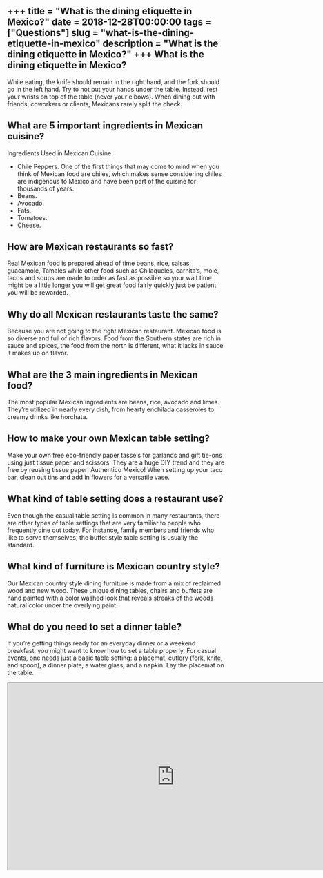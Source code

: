 +++
title = "What is the dining etiquette in Mexico?"
date = 2018-12-28T00:00:00
tags = ["Questions"]
slug = "what-is-the-dining-etiquette-in-mexico"
description = "What is the dining etiquette in Mexico?"
+++
What is the dining etiquette in Mexico?
---------------------------------------

While eating, the knife should remain in the right hand, and the fork should go in the left hand. Try to not put your hands under the table. Instead, rest your wrists on top of the table (never your elbows). When dining out with friends, coworkers or clients, Mexicans rarely split the check.

What are 5 important ingredients in Mexican cuisine?
----------------------------------------------------

Ingredients Used in Mexican Cuisine

- Chile Peppers. One of the first things that may come to mind when you think of Mexican food are chiles, which makes sense considering chiles are indigenous to Mexico and have been part of the cuisine for thousands of years.
- Beans.
- Avocado.
- Fats.
- Tomatoes.
- Cheese.

How are Mexican restaurants so fast?
------------------------------------

Real Mexican food is prepared ahead of time beans, rice, salsas, guacamole, Tamales while other food such as Chilaqueles, carnita’s, mole, tacos and soups are made to order as fast as possible so your wait time might be a little longer you will get great food fairly quickly just be patient you will be rewarded.

Why do all Mexican restaurants taste the same?
----------------------------------------------

Because you are not going to the right Mexican restaurant. Mexican food is so diverse and full of rich flavors. Food from the Southern states are rich in sauce and spices, the food from the north is different, what it lacks in sauce it makes up on flavor.

What are the 3 main ingredients in Mexican food?
------------------------------------------------

The most popular Mexican ingredients are beans, rice, avocado and limes. They’re utilized in nearly every dish, from hearty enchilada casseroles to creamy drinks like horchata.

How to make your own Mexican table setting?
-------------------------------------------

Make your own free eco-friendly paper tassels for garlands and gift tie-ons using just tissue paper and scissors. They are a huge DIY trend and they are free by reusing tissue paper! Authéntico Mexico! When setting up your taco bar, clean out tins and add in flowers for a versatile vase.

What kind of table setting does a restaurant use?
-------------------------------------------------

Even though the casual table setting is common in many restaurants, there are other types of table settings that are very familiar to people who frequently dine out today. For instance, family members and friends who like to serve themselves, the buffet style table setting is usually the standard.

What kind of furniture is Mexican country style?
------------------------------------------------

Our Mexican country style dining furniture is made from a mix of reclaimed wood and new wood. These unique dining tables, chairs and buffets are hand painted with a color washed look that reveals streaks of the woods natural color under the overlying paint.

What do you need to set a dinner table?
---------------------------------------

If you’re getting things ready for an everyday dinner or a weekend breakfast, you might want to know how to set a table properly. For casual events, one needs just a basic table setting: a placemat, cutlery (fork, knife, and spoon), a dinner plate, a water glass, and a napkin. Lay the placemat on the table.

<iframe allow="accelerometer; autoplay; clipboard-write; encrypted-media; gyroscope; picture-in-picture" allowfullscreen="" class="__youtube_prefs__  epyt-is-override  no-lazyload" data-no-lazy="1" data-origheight="433" data-origwidth="770" data-skipgform_ajax_framebjll="" height="433" id="_ytid_49709" loading="lazy" src="https://www.youtube.com/embed/WMCpXbJDiWU?enablejsapi=1&autoplay=0&cc_load_policy=0&cc_lang_pref=&iv_load_policy=1&loop=0&modestbranding=0&rel=1&fs=1&playsinline=0&autohide=2&theme=dark&color=red&controls=1&" title="YouTube player" width="770"></iframe>